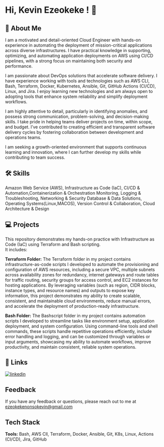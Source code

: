 
# Hi, Kevin Ezeokeke ! 👋


## 🚀 About Me
I am a motivated and detail-oriented  Cloud Engineer with hands-on experience in automating the deployment of mission-critical applications across diverse infrastructures. I have practical knowledge in supporting, optimizing, and automating application deployments on AWS using CI/CD pipelines, with a strong focus on maintaining both security and performance.

I am passionate about DevOps solutions that accelerate software delivery. I have experience working with tools and technologies such as AWS CLI, Bash, Terraform, Docker, Kubernetes, Ansible, Git, GitHub Actions (CI/CD), Linux, and Jira. I enjoy learning new technologies and am always open to adopting tools that enhance system reliability and simplify deployment workflows.

I am highly attentive to detail, particularly in identifying anomalies, and possess strong communication, problem-solving, and decision-making skills. I take pride in helping teams deliver projects on time, within scope, and budget. I’ve contributed to creating efficient and transparent software delivery cycles by fostering collaboration between development and operations teams.

I am seeking a growth-oriented environment that supports continuous learning and innovation, where I can further develop my skills while contributing to team success.

## 🛠 Skills
Amazon Web Service (AWS), Infrastructure as Code (IaC), CI/CD & Automation,Containerization & Orchestration Monitoring, Logging & Troubleshooting, Networking & Security Database & Data Solutions, Operating Systems(Linux,MACOS), Version Control & Collaboration, Cloud Architecture & Design

## 💻 Projects

This repository demonstrates my hands-on practice with Infrastructure as Code (IaC) using Terraform  and Bash scripting.  
It includes:

 **Terraform Folder:** The Terraform folder in my project contains infrastructure-as-code scripts I developed to automate the provisioning and configuration of AWS resources, including a secure VPC, multiple subnets across availability zones for redundancy, internet gateways and route tables for traffic routing, security groups for access control, and EC2 instances for hosting applications. By leveraging variables (such as region, CIDR blocks, instance types, and resource names) and outputs to expose key information, this project demonstrates my ability to create scalable, consistent, and maintainable cloud environments, reduce manual errors, and accelerate the deployment of production-ready infrastructure.


**Bash Folder:** The Bashscript folder in my project contains automation scripts I developed to streamline tasks like environment setup, application deployment, and system configuration. Using command-line tools and shell commands, these scripts handle repetitive operations efficiently, include error handling and logging, and can be customized through variables or input arguments, showcasing my ability to automate workflows, improve productivity, and maintain consistent, reliable system operations.  

## 🔗 Links
[![linkedin](https://img.shields.io/badge/linkedin-0A66C2?style=for-the-badge&logo=linkedin&logoColor=white)](https://www.linkedin.com/in/kevin-ezeokeke-74ba1b216/)


## Feedback

If you have any feedback or questions, please reach out to me at ezeokekenonsokevin@gmail.com 


## Tech Stack

**Tools:** Bash, AWS ClI, Terraform, Docker, Ansible, Git, K8s, Linux, Actions (CI/CD), Jira, GitHub


